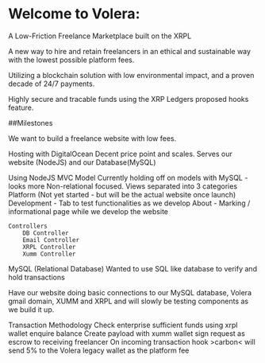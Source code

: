 # Welcome to Volera: 

A Low-Friction Freelance Marketplace built on the XRPL

A new way to hire and retain freelancers in an ethical and sustainable way with the lowest possible platform fees.

Utilizing a blockchain solution with low environmental impact, and a proven decade of 24/7 payments.

Highly secure and tracable funds using the XRP Ledgers proposed hooks feature.

##Milestones

We want to build a freelance website with low fees.

Hosting with DigitalOcean
	Decent price point and scales.
	Serves our website (NodeJS) and our Database(MySQL)

Using NodeJS
	MVC Model
	Currently holding off on models with MySQL - looks more Non-relational focused.
	Views separated into 3 categories
		Platform (Not yet started - but will be the actual website once launch)
		Development - Tab to test functionalities as we develop
		About - Marking / informational page while we develop the website

	Controllers
		DB Controller
		Email Controller
		XRPL Controller
		Xumm Controller

MySQL (Relational Database)
	Wanted to use SQL like database to verify and hold transactions

Have our website doing basic connections to our MySQL database, Volera gmail domain, XUMM and XRPL and will slowly be testing components as we build it up.

Transaction Methodology
Check enterprise sufficient funds using xrpl wallet enquire balance
Create payload with xumm wallet sign request as escrow to receiving freelancer
On incoming transaction hook >carbon< will send 5% to the Volera legacy wallet as the platform fee

